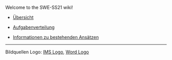 Welcome to the SWE-SS21 wiki!

* [Übersicht](https://github.com/gelbeforelle/SWE-SS21/wiki/%C3%9Cbersicht)

* [Aufgabenverteilung](https://github.com/gelbeforelle/SWE-SS21/wiki/Zeit--und-Aufgabenverteilung)

* [Informationen zu bestehenden Ansätzen](https://github.com/gelbeforelle/SWE-SS21/wiki/Bestehender-Code-und-Software)

---
Bildquellen Logo: [IMS Logo](http://www.imsglobal.org/), [Word Logo](https://de.wikipedia.org/wiki/Datei:Microsoft_Word_2013_logo.svg)
